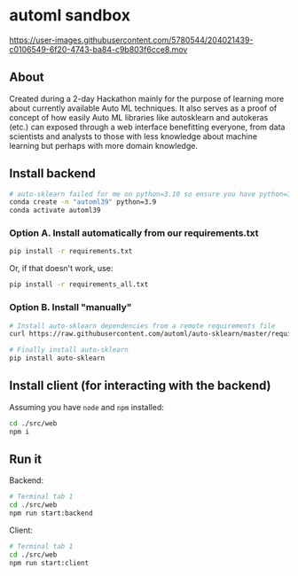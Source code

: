 # automl sandbox



https://user-images.githubusercontent.com/5780544/204021439-c0106549-6f20-4743-ba84-c9b803f6cce8.mov



## About

Created during a 2-day Hackathon mainly for the purpose of learning more about currently available Auto ML techniques. It also serves as a proof of concept of how easily Auto ML libraries like autosklearn and autokeras (etc.) can exposed through a web interface benefitting everyone, from data scientists and analysts to those with less knowledge about machine learning but perhaps with more domain knowledge.

## Install backend

```sh
# auto-sklearn failed for me on python=3.10 so ensure you have python=3.9
conda create -n "automl39" python=3.9
conda activate automl39
```

### Option A. Install automatically from our requirements.txt
```sh
pip install -r requirements.txt
```
Or, if that doesn't work, use:
```sh
pip install -r requirements_all.txt
```

### Option B. Install "manually"
```sh
# Install auto-sklearn dependencies from a remote requirements file
curl https://raw.githubusercontent.com/automl/auto-sklearn/master/requirements.txt | xargs -n 1 -L 1 pip install

# Finally install auto-sklearn
pip install auto-sklearn
```

## Install client (for interacting with the backend)

Assuming you have `node` and `npm` installed:
```sh
cd ./src/web
npm i
```


## Run it

Backend:
```sh
# Terminal tab 1
cd ./src/web
npm run start:backend
```

Client:
```sh
# Terminal tab 1
cd ./src/web
npm run start:client
```
